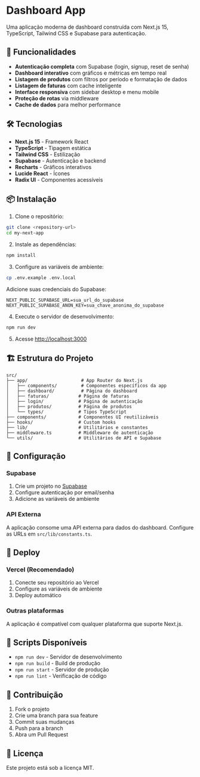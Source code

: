 # Dashboard App

Uma aplicação moderna de dashboard construída com Next.js 15, TypeScript, Tailwind CSS e Supabase para autenticação.

## 🚀 Funcionalidades

- **Autenticação completa** com Supabase (login, signup, reset de senha)
- **Dashboard interativo** com gráficos e métricas em tempo real
- **Listagem de produtos** com filtros por período e formatação de dados
- **Listagem de faturas** com cache inteligente
- **Interface responsiva** com sidebar desktop e menu mobile
- **Proteção de rotas** via middleware
- **Cache de dados** para melhor performance

## 🛠️ Tecnologias

- **Next.js 15** - Framework React
- **TypeScript** - Tipagem estática
- **Tailwind CSS** - Estilização
- **Supabase** - Autenticação e backend
- **Recharts** - Gráficos interativos
- **Lucide React** - Ícones
- **Radix UI** - Componentes acessíveis

## 📦 Instalação

1. Clone o repositório:
```bash
git clone <repository-url>
cd my-next-app
```

2. Instale as dependências:
```bash
npm install
```

3. Configure as variáveis de ambiente:
```bash
cp .env.example .env.local
```

Adicione suas credenciais do Supabase:
```
NEXT_PUBLIC_SUPABASE_URL=sua_url_do_supabase
NEXT_PUBLIC_SUPABASE_ANON_KEY=sua_chave_anonima_do_supabase
```

4. Execute o servidor de desenvolvimento:
```bash
npm run dev
```

5. Acesse [http://localhost:3000](http://localhost:3000)

## 🏗️ Estrutura do Projeto

```
src/
├── app/                    # App Router do Next.js
│   ├── components/         # Componentes específicos da app
│   ├── dashboard/          # Página do dashboard
│   ├── faturas/           # Página de faturas
│   ├── login/             # Página de autenticação
│   ├── produtos/          # Página de produtos
│   └── types/             # Tipos TypeScript
├── components/            # Componentes UI reutilizáveis
├── hooks/                 # Custom hooks
├── lib/                   # Utilitários e constantes
├── middleware.ts          # Middleware de autenticação
└── utils/                 # Utilitários de API e Supabase
```

## 🔧 Configuração

### Supabase
1. Crie um projeto no [Supabase](https://supabase.com)
2. Configure autenticação por email/senha
3. Adicione as variáveis de ambiente

### API Externa
A aplicação consome uma API externa para dados do dashboard. Configure as URLs em `src/lib/constants.ts`.

## 🚀 Deploy

### Vercel (Recomendado)
1. Conecte seu repositório ao Vercel
2. Configure as variáveis de ambiente
3. Deploy automático

### Outras plataformas
A aplicação é compatível com qualquer plataforma que suporte Next.js.

## 📝 Scripts Disponíveis

- `npm run dev` - Servidor de desenvolvimento
- `npm run build` - Build de produção
- `npm run start` - Servidor de produção
- `npm run lint` - Verificação de código

## 🤝 Contribuição

1. Fork o projeto
2. Crie uma branch para sua feature
3. Commit suas mudanças
4. Push para a branch
5. Abra um Pull Request

## 📄 Licença

Este projeto está sob a licença MIT.
